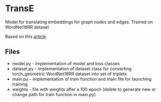 # TransE


Model for translating embeddings for graph nodes and edges. 
Trained on WordNet18RR dataset

Based on this [article](https://papers.nips.cc/paper/2013/file/1cecc7a77928ca8133fa24680a88d2f9-Paper.pdf)

## Files

* model.py - implementation of model and loss classes
* dataset.py - implementation of dataset class for converting torch_geometric WordNet18RR dataset into set of triplets
* main.py - implementation of train function and main file for launching training
* weights - file with weights after a 100 epoch (delete to generate new or change path for train function in main.py)
